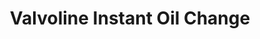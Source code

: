 ---
title: "Valvoline Instant Oil Change"
url: /medford/valvoline-instant-oil-change/
shop: car repair
---